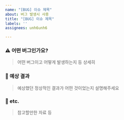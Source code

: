 ```yaml
---
name: "[BUG] 이슈 제목"
about: 버그 발생시 사용
title: "[BUG] 이슈 제목"
labels: ''
assignees: unh6unh6

---
```


### ⚠️ 어떤 버그인가요?

> 어떤 버그이고 어떻게 발생하는지 등 상세히

### 🤔 예상 결과

> 예상했던 정상적인 결과가 어떤 것이었는지 설명해주세요

### 🎸 etc.

> 참고할만한 자료 등
